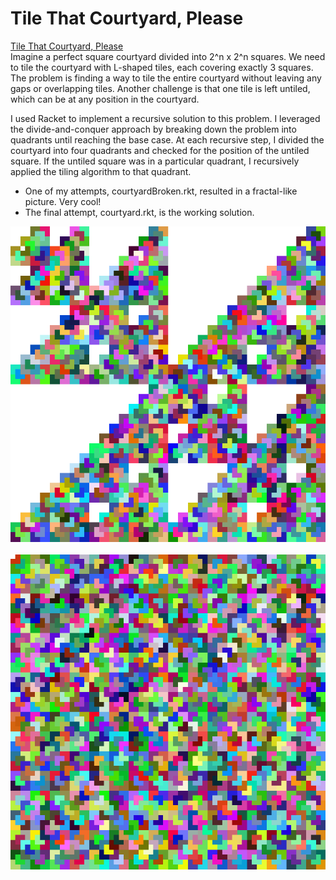 # Tile That Courtyard, Please
[Tile That Courtyard, Please](https://ocw.mit.edu/courses/6-s095-programming-for-the-puzzled-january-iap-2018/4bda18c723c88ca939e5ed0714dabab0_MIT6_S095IAP18_Puzzle_7.pdf)\
Imagine a perfect square courtyard divided into 2^n x 2^n squares. We need to tile the courtyard with L-shaped tiles, each covering exactly 3 squares. The problem is finding a way to tile the entire courtyard without leaving any gaps or overlapping tiles. Another challenge is that one tile is left untiled, which can be at any position in the courtyard.

I used Racket to implement a recursive solution to this problem. I leveraged the divide-and-conquer approach by breaking down the problem into quadrants until reaching the base case. At each recursive step, I divided the courtyard into four quadrants and checked for the position of the untiled square. If the untiled square was in a particular quadrant, I recursively applied the tiling algorithm to that quadrant.
- One of my attempts, courtyardBroken.rkt, resulted in a fractal-like picture. Very cool!
- The final attempt, courtyard.rkt, is the working solution.

![courtyard_pregen.png](courtyard_pregen.png)
<br><br>
![courtyard_gen.png](courtyard_gen.png)
